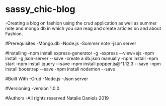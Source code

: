 # sassy_chic-blog

-Creating a blog on fashion using the crud application as well as summer note and mongo db in which you can reag and create articles on and about Fashion.

#Prerequisites
  -Mongo.db
  -Node.js
  -Summer note
  -json server

 #Installing
  -npm install express-generator -g
  -express --view=ejs
 -npm install -g json-server --save
 -create a db.json manually
 -npm install
 -npm start
 -npm install jquery --save
 -npm install popper.js@^1.12.3 --save
 -npm install bootstrap --save
 -npm install nodemon --save

#Built With
 -Crud
 -Node.js
 -Json server

#Versioning
 -version 1.0.0

#Authors
 -All rights reserved Natalie Daniels 2019




